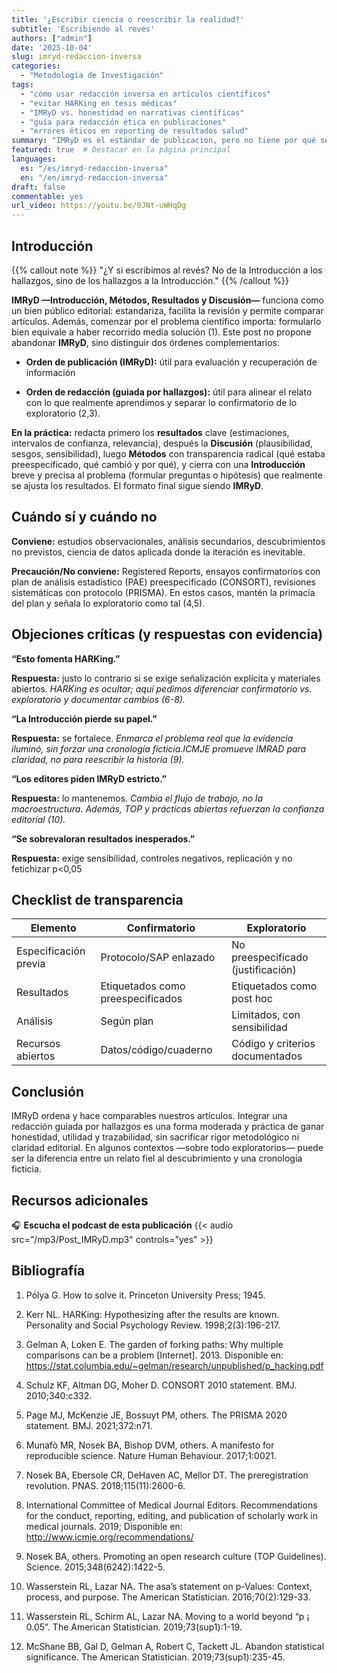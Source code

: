 ```yaml
---
title: '¿Escribir ciencia o reescribir la realidad?'
subtitle: 'Escribiendo al revés'
authors: ["admin"]
date: '2025-10-04'
slug: imryd-redaccion-inversa
categories:
  - "Metodología de Investigación"
tags:
  - "cómo usar redacción inversa en artículos científicos"
  - "evitar HARKing en tesis médicas"
  - "IMRyD vs. honestidad en narrativas científicas"
  - "guía para redacción ética en publicaciones"
  - "errores éticos en reporting de resultados salud"
summary: "IMRyD es el estándar de publicación, pero no tiene por qué ser el de redacción. Este post argumenta a favor de una estrategia de escritura 'inversa' —de los hallazgos hacia la introducción— como un método para aumentar la honestidad y claridad, distinguiéndolo del HARKing y alineando la narrativa con el verdadero descubrimiento científico."
featured: true  # Destacar en la página principal
languages:
  es: "/es/imryd-redaccion-inversa"
  en: "/en/imryd-redaccion-inversa"
draft: false
commentable: yes
url_video: https://youtu.be/0JNt-uWHqDg
---
```



## Introducción


{{% callout note  %}} "¿Y si escribimos al revés? No de la Introducción a los hallazgos, sino de los hallazgos a la Introducción."
{{% /callout %}}


**IMRyD —Introducción, Métodos, Resultados y Discusión—** funciona como un bien público editorial: estandariza, facilita la revisión y permite comparar artículos.
Además, comenzar por el problema científico importa: formularlo bien equivale a haber recorrido media solución (1).
Este post no propone abandonar **IMRyD**, sino distinguir dos órdenes complementarios:

- **Orden de publicación (IMRyD):** útil para evaluación y recuperación de información

- **Orden de redacción (guiada por hallazgos):** útil para alinear el relato con lo que realmente aprendimos y separar lo confirmatorio de lo exploratorio (2,3).


**En la práctica:** redacta primero los **resultados** clave (estimaciones, intervalos de confianza, relevancia), después la **Discusión** (plausibilidad, sesgos, sensibilidad), luego **Métodos** con transparencia radical (qué estaba preespecificado, qué cambió y por qué), y cierra con una **Introducción** breve y precisa al problema (formular preguntas o hipótesis) que realmente se ajusta los resultados.
El formato final sigue siendo **IMRyD**.

## Cuándo sí y cuándo no

**Conviene:** estudios observacionales, análisis secundarios, descubrimientos no previstos, ciencia de datos aplicada donde la iteración es inevitable.

**Precaución/No conviene:** Registered Reports, ensayos confirmatorios con plan de análisis estadístico (PAE) preespecificado (CONSORT), revisiones sistemáticas con protocolo (PRISMA).
En estos casos, mantén la primacía del plan y señala lo exploratorio como tal (4,5).


## Objeciones críticas (y respuestas con evidencia)


**“Esto fomenta HARKing.”**

**Respuesta:** justo lo contrario si se exige señalización explícita y materiales abiertos.
*HARKing es ocultar; aquí pedimos diferenciar confirmatorio vs. exploratorio y documentar cambios (6-8).*

**“La Introducción pierde su papel.”**

**Respuesta:** se fortalece.
*Enmarca el problema real que la evidencia iluminó, sin forzar una cronología ficticia.ICMJE promueve IMRAD para claridad, no para reescribir la historia (9).*

**“Los editores piden IMRyD estricto.”**

**Respuesta:** lo mantenemos.
*Cambia el flujo de trabajo, no la macroestructura. Además, TOP y prácticas abiertas refuerzan la confianza editorial (10).*

**“Se sobrevaloran resultados inesperados.”**

**Respuesta:** exige sensibilidad, controles negativos, replicación y no fetichizar p<0,05



## Checklist de transparencia

| Elemento | Confirmatorio | Exploratorio |
|------------------------|------------------------|------------------------|
| Especificación previa | Protocolo/SAP enlazado | No preespecificado (justificación) |
| Resultados | Etiquetados como preespecificados | Etiquetados como post hoc |
| Análisis | Según plan | Limitados, con sensibilidad |
| Recursos abiertos | Datos/código/cuaderno | Código y criterios documentados |



## Conclusión

IMRyD ordena y hace comparables nuestros artículos.
Integrar una redacción guiada por hallazgos es una forma moderada y práctica de ganar honestidad, utilidad y trazabilidad, sin sacrificar rigor metodológico ni claridad editorial.
En algunos contextos —sobre todo exploratorios— puede ser la diferencia entre un relato fiel al descubrimiento y una cronología ficticia.


## Recursos adicionales

🎧 **Escucha el podcast de esta publicación**
{{< audio src="/mp3/Post_IMRyD.mp3" controls="yes" >}}

## Bibliografía

1. Pólya G. How to solve it. Princeton University Press; 1945. 

2. Kerr NL. HARKing: Hypothesizing after the results are known. Personality and Social Psychology Review. 1998;2(3):196-217. 

3. Gelman A, Loken E. The garden of forking paths: Why multiple comparisons can be a problem [Internet]. 2013. Disponible en: https://stat.columbia.edu/~gelman/research/unpublished/p_hacking.pdf

4. Schulz KF, Altman DG, Moher D. CONSORT 2010 statement. BMJ. 2010;340:c332. 

5. Page MJ, McKenzie JE, Bossuyt PM, others. The PRISMA 2020 statement. BMJ. 2021;372:n71. 

6. Munafò MR, Nosek BA, Bishop DVM, others. A manifesto for reproducible science. Nature Human Behaviour. 2017;1:0021. 

7. Nosek BA, Ebersole CR, DeHaven AC, Mellor DT. The preregistration revolution. PNAS. 2018;115(11):2600-6. 

8. International Committee of Medical Journal Editors. Recommendations for the conduct, reporting, editing, and publication of scholarly work in medical journals. 2019; Disponible en: http://www.icmje.org/recommendations/

9. Nosek BA, others. Promoting an open research culture (TOP Guidelines). Science. 2015;348(6242):1422-5. 

10. Wasserstein RL, Lazar NA. The asa’s statement on p-Values: Context, process, and purpose. The American Statistician. 2016;70(2):129-33. 

11. Wasserstein RL, Schirm AL, Lazar NA. Moving to a world beyond “p ¡ 0.05”. The American Statistician. 2019;73(sup1):1-19. 

12. McShane BB, Gal D, Gelman A, Robert C, Tackett JL. Abandon statistical significance. The American Statistician. 2019;73(sup1):235-45. 



